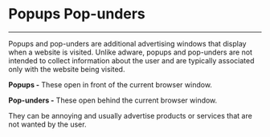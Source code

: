 # Popups Pop-unders
---
Popups and pop-unders are additional advertising windows that display when a website is visited. Unlike adware, popups and pop-unders are not intended to collect information about the user and are typically associated only with the website being visited.

**Popups -** These open in front of the current browser window.

**Pop-unders -** These open behind the current browser window.

They can be annoying and usually advertise products or services that are not wanted by the user.

